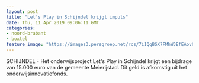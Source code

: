 ```yaml
---
layout: post
title: "Let's Play in Schijndel krijgt impuls"
date: Thu, 11 Apr 2019 09:06:11 GMT
categories: 
- noord-brabant 
- boxtel 
feature_image: "https://images3.persgroep.net/rcs/7iIQqBSX7FMhW3EfEAov6-6zQmE/diocontent/133465723/_fitwidth/400/?appId=21791a8992982cd8da851550a453bd7f&quality=0.7"
---
```


SCHIJNDEL - Het onderwijsproject Let's Play in Schijndel krijgt een bijdrage van 15.000 euro van de gemeente Meierijstad. Dit geld is afkomstig uit het onderwijsinnovatiefonds.
